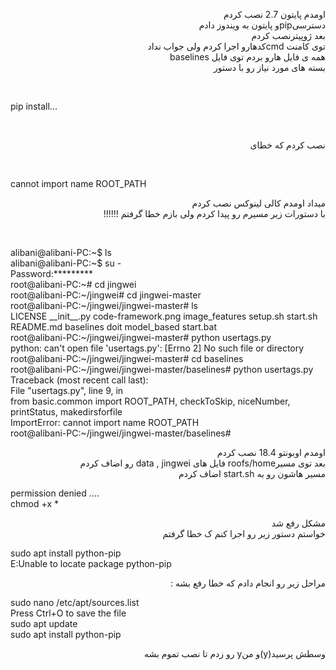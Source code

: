 <p dir="rtl" align="right">
اومدم پایتون 2.7 نصب کردم
<br/>
دسترسیpipو پایتون به ویندوز دادم
<br/>
بعد ژوپیترنصب کردم 
<br/>
توی کامنت cmdکدهارو اجرا کردم ولی جواب نداد
<br/>
همه ی فایل هارو بردم توی فایل baselines
<br/>
بسته های مورد نیاز رو با دستور 
</p>
<br/>
<p>
pip install...
</p><br/>
<p dir="rtl" align="right">
نصب کردم که خطای
</p>
<br/>
<p>
 cannot import name ROOT_PATH
</p>
<p dir="rtl" align="right">
میداد اومدم کالی لینوکس نصب کردم
<br/>
با دستورات زیر مسیرم رو پیدا کردم ولی بازم خطا گرفتم !!!!!!
</p>
<br/>
<p>
alibani@alibani-PC:~$ ls
</br>
alibani@alibani-PC:~$ su -
</br>
Password:*********
</br>
root@alibani-PC:~# cd jingwei
</br>
root@alibani-PC:~/jingwei# cd jingwei-master
</br>
root@alibani-PC:~/jingwei/jingwei-master# ls
</br>
LICENSE    __init__.py  code-framework.png  image_features  setup.sh   start.sh
</br>
README.md  baselines    doit                model_based     start.bat
</br>
root@alibani-PC:~/jingwei/jingwei-master# python usertags.py
</br>
python: can't open file 'usertags.py': [Errno 2] No such file or directory
</br>
root@alibani-PC:~/jingwei/jingwei-master# cd baselines
</br>
root@alibani-PC:~/jingwei/jingwei-master/baselines# python usertags.py
</br>
Traceback (most recent call last):
</br>
  File "usertags.py", line 9, in <module>
 </br>
    from basic.common import ROOT_PATH, checkToSkip, niceNumber, printStatus, makedirsforfile
    </br>
ImportError: cannot import name ROOT_PATH
</br>
root@alibani-PC:~/jingwei/jingwei-master/baselines#
</p>
<p dir="rtl" align="right">
اومدم اوبونتو 18.4 نصب کردم
</br>
بعد توی مسیرroofs/home فایل های data , jingwei رو اضاف کردم
</br>
مسیر هاشون رو به start.sh اضاف کردم
</p>
<p>
permission denied ....
</br>
chmod +x *
</p><p dir="rtl" align="right">
مشکل رفع شد
</br>
خواستم دستور زیر رو اجرا کنم ک خطا گرفتم 
</p><p>
sudo apt install python-pip
</br>
E:Unable to locate package python-pip</p><p dir="rtl" align="right">
مراحل زیر رو انجام دادم که خطا رفع بشه :
</p><p>sudo nano /etc/apt/sources.list
</br>Press Ctrl+O to save the file
</br>sudo apt update
</br>sudo apt install python-pip
</p><p dir="rtl" align="right">
وسطش پرسید(y)و منy رو زدم تا نصب تموم بشه
</p>

